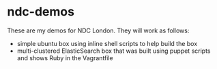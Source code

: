 ndc-demos
=========
These are my demos for NDC London. They will work as follows:

* simple ubuntu box using inline shell scripts to help build the box
* multi-clustered ElasticSearch box that was built using puppet scripts and shows Ruby in the Vagrantfile

